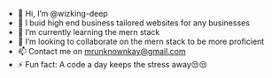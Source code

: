 - 👋 Hi, I’m @wizking-deep
- 👀 I buid high end business tailored websites for any businesses
- 🌱 I’m currently learning the mern stack
- 💞️ I’m looking to collaborate on the mern stack to be more proficient 
- 📫 Contact me on mrunknownkay@gmail.com
- ⚡ Fun fact: A code a day keeps the stress away😒😒

<!---
wizking-deep/wizking-deep is a ✨ special ✨ repository because its `README.md` (this file) appears on your GitHub profile.
You can click the Preview link to take a look at your changes.
--->

